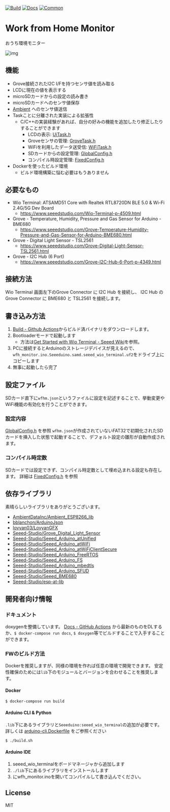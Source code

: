 [![Build](https://github.com/kamiyaowl/wfh_monitor/workflows/Build/badge.svg)](https://github.com/kamiyaowl/wfh_monitor/actions?query=workflow%3ABuild)
[![Docs](https://github.com/kamiyaowl/wfh_monitor/workflows/Docs/badge.svg)](https://github.com/kamiyaowl/wfh_monitor/actions?query=workflow%3ADocs)
[![Common](https://github.com/kamiyaowl/wfh_monitor/workflows/Common/badge.svg)](https://github.com/kamiyaowl/wfh_monitor/actions?query=workflow%3ACommon)

# Work from Home Monitor

おうち環境モニター

![img](https://user-images.githubusercontent.com/4300987/87805396-38157e80-c890-11ea-80e4-e0bc6b6885ee.jpg)

## 機能

* Grove接続されたI2C I/Fを持つセンサ値を読み取る
* LCDに現在の値を表示する
* microSDカードからの設定の読み書き
* microSDカードへのセンサ値保存
* [Ambient](https://ambidata.io/) へのセンサ値送信
* Taskことに分離された実装による拡張性
  * C/C++の実装経験があれば、自分の好みの機能を追加したり修正したりすることができます
    * LCDの表示: [UiTask.h](https://github.com/kamiyaowl/wfh_monitor/blob/master/src/ui/UiTask.h)
    * Groveセンサの管理: [GroveTask.h](https://github.com/kamiyaowl/wfh_monitor/blob/master/src/grove/GroveTask.h)
    * WiFiを利用したデータ送受信: [WiFiTask.h](https://github.com/kamiyaowl/wfh_monitor/blob/master/src/wifi/WifiTask.h)
    * SDカードからの設定管理: [GlobalConfig.h](https://github.com/kamiyaowl/wfh_monitor/blob/master/src/GlobalConfig.h)
    * コンパイル時設定管理: [FixedConfig.h](https://github.com/kamiyaowl/wfh_monitor/blob/master/src/FixedConfig.h)
* Dockerを使ったビルド環境
  * ビルド環境構築に悩む必要はもうありません

## 必要なもの

* Wio Terminal: ATSAMD51 Core with Realtek RTL8720DN BLE 5.0 & Wi-Fi 2.4G/5G Dev Board
    * https://www.seeedstudio.com/Wio-Terminal-p-4509.html
* Grove - Temperature, Humidity, Pressure and Gas Sensor for Arduino - BME680
    * https://www.seeedstudio.com/Grove-Temperature-Humidity-Pressure-and-Gas-Sensor-for-Arduino-BME680.html
* Grove - Digital Light Sensor - TSL2561
    * https://www.seeedstudio.com/Grove-Digital-Light-Sensor-TSL2561.html
* Grove - I2C Hub (6 Port)
    * https://www.seeedstudio.com/Grove-I2C-Hub-6-Port-p-4349.html

## 接続方法

Wio Terminal 画面左下のGrove Connector に I2C Hub を接続し、 I2C Hub の Grove Connector に BME680 と TSL2561 を接続します。

## 書き込み方法


1. [Build - Github Actions](https://github.com/kamiyaowl/wfh_monitor/actions?query=workflow%3ABuild)からビルド済バイナリをダウンロードします。
2. Bootloaderモードで起動します
    * 方法は[Get Started with Wio Terminal - Seeed Wiki](https://wiki.seeedstudio.com/Wio-Terminal-Getting-Started/#getting-started)を参照。
3. PCに接続するとArduinoのストレージデバイスが見えるので、`wfh_monitor.ino.Seeeduino.samd.seeed_wio_terminal.uf2`をドライブ上にコピーします
4. 無事に起動したら完了

## 設定ファイル

SDカード直下に`wfhm.json`というファイルに設定を記述することで、挙動変更やWiFi機能の有効化を行うことができます。

### 設定内容

[GlobalConfig.h](https://github.com/kamiyaowl/wfh_monitor/blob/master/src/GlobalConfig.h) を参照
`wfhm.json`が作成されていないFAT32で初期化されたSDカードを挿入した状態で起動することで、デフォルト設定の雛形が自動作成されます。


### コンパイル時定数

SDカードでは設定できず、コンパイル時定数として埋め込まれる設定も存在します。
詳細は [FixedConfig.h](https://github.com/kamiyaowl/wfh_monitor/blob/master/src/FixedConfig.h) を参照

## 依存ライブラリ

素晴らしいライブラリをありがとうございます。

* [AmbientDataInc/Ambient_ESP8266_lib](https://github.com/AmbientDataInc/Ambient_ESP8266_lib)
* [bblanchon/ArduinoJson](https://github.com/bblanchon/ArduinoJson)
* [lovyan03/LovyanGFX](https://github.com/lovyan03/LovyanGFX)
* [Seeed-Studio/Grove_Digital_Light_Sensor](https://github.com/Seeed-Studio/Grove_Digital_Light_Sensor)
* [Seeed-Studio/Seeed_Arduino_atUnified](https://github.com/Seeed-Studio/Seeed_Arduino_atUnified)
* [Seeed-Studio/Seeed_Arduino_atWiFi](https://github.com/Seeed-Studio/Seeed_Arduino_atWiFi)
* [Seeed-Studio/Seeed_Arduino_atWiFiClientSecure](https://github.com/Seeed-Studio/Seeed_Arduino_atWiFiClientSecure)
* [Seeed-Studio/Seeed_Arduino_FreeRTOS](https://github.com/Seeed-Studio/Seeed_Arduino_FreeRTOS)
* [Seeed-Studio/Seeed_Arduino_FS](https://github.com/Seeed-Studio/Seeed_Arduino_FS)
* [Seeed-Studio/Seeed_Arduino_mbedtls](https://github.com/Seeed-Studio/Seeed_Arduino_mbedtls)
* [Seeed-Studio/Seeed_Arduino_SFUD](https://github.com/Seeed-Studio/Seeed_Arduino_SFUD)
* [Seeed-Studio/Seeed_BME680](https://github.com/Seeed-Studio/Seeed_BME680)
* [Seeed-Studio/esp-at-lib](https://github.com/Seeed-Studio/esp-at-lib)

## 開発者向け情報

### ドキュメント

doxygenを整備しています。 [Docs - GitHub Actions](https://github.com/kamiyaowl/wfh_monitor/actions?query=workflow%3ADocs) から最新のものをDLするか、`$ docker-compose run docs`, `$ doxygen`等でビルドすることで入手することができます。

### FWのビルド方法

Dockerを推奨しますが、同様の環境を作れば任意の環境で開発できます。
安定性確保のためには`lib`下のモジュールとバージョンを合わせることを推奨します。

#### Docker

```sh
$ docker-compose run build
```

#### Arduino CLI & Python

`.lib`下にあるライブラリと`Seeeduino:seeed_wio_terminal`の追加が必要です。
詳しくは [arduino-cli.Dockerfile](https://github.com/kamiyaowl/wfh_monitor/blob/master/arduino-cli.Dockerfile) をご参照ください

```sh
$ ./build.sh
```

#### Arduino IDE

1. seeed_wio_terminalをボードマネージャから追加します
2. `./lib`下にあるライブラリをインストールします
3. にwfh_monitor.inoを開いてコンパイルして書き込んでください。

## License

MIT
